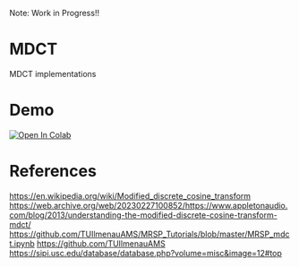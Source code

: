 Note: Work in Progress!!

# MDCT
MDCT implementations

# Demo
[![Open In Colab](https://colab.research.google.com/assets/colab-badge.svg)](https://colab.research.google.com/github/fortytwobits/MDCT/blob/master/demo.ipynb)

# References
https://en.wikipedia.org/wiki/Modified_discrete_cosine_transform
https://web.archive.org/web/20230227100852/https://www.appletonaudio.com/blog/2013/understanding-the-modified-discrete-cosine-transform-mdct/
https://github.com/TUIlmenauAMS/MRSP_Tutorials/blob/master/MRSP_mdct.ipynb
https://github.com/TUIlmenauAMS
https://sipi.usc.edu/database/database.php?volume=misc&image=12#top
